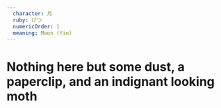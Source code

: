 ```yaml
---
  character: 月 
  ruby: げつ
  numericOrder: 1
  meaning: Moon (Yin)
---
```


# Nothing here but some dust, a paperclip, and an indignant looking moth
